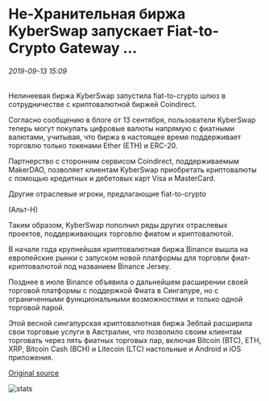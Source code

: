 # Не-Хранительная биржа KyberSwap запускает Fiat-to-Crypto Gateway ...

###### 2019-09-13 15:09

Нелинеевая биржа KyberSwap запустила fiat-to-crypto шлюз в сотрудничестве с криптовалютной биржей Coindirect.

Согласно сообщению в блоге от 13 сентября, пользователи KyberSwap теперь могут покупать цифровые валюты напрямую с фиатными валютами, учитывая, что биржа в настоящее время поддерживает торговлю только токенами Ether (ETH) и ERC-20.

Партнерство с сторонним сервисом Coindirect, поддерживаемым MakerDAO, позволяет клиентам KyberSwap приобретать криптовалюты с помощью кредитных и дебетовых карт Visa и MasterCard.

Другие отраслевые игроки, предлагающие fiat-to-crypto

(Альт-Н)

Таким образом, KyberSwap пополнил ряды других отраслевых проектов, поддерживающих торговлю фиатом и криптовалютой.

В начале года крупнейшая криптовалютная биржа Binance вышла на европейские рынки с запуском новой платформы для торговли фиат-криптовалютой под названием Binance Jersey.

Позднее в июле Binance объявила о дальнейшем расширении своей торговой платформы с поддержкой Фиата в Сингапуре, но с ограниченными функциональными возможностями и только одной торговой парой.

Этой весной сингапурская криптовалютная биржа Зебпай расширила свои торговые услуги в Австралии, что позволило своим клиентам торговать через пять фиатных торговых пар, включая Bitcoin (BTC), ETH, XRP, Bitcoin Cash (BCH) и Litecoin (LTC) настольные и Android и iOS приложения.

[Original source](https://cointelegraph.com/news/non-custodial-exchange-kyberswap-launches-fiat-to-crypto-gateway)

![stats](https://c.statcounter.com/11760860/0/a89fa40b/1/ "stats")